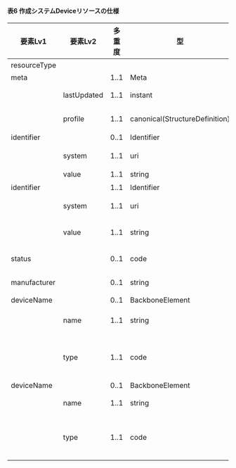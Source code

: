 #### 表6 作成システムDeviceリソースの仕様

| 要素Lv1 | 要素Lv2 | 多重度 | 型 | 値 | 生理検査レポートCDAとのマッピング<BR>(CD=ClinicalDocument) | 説明 |
|---|---|---|---|---|---|---|
| resourceType |  |  |  | "Device" | /CD/author | Deviceリソースであることを示す。 |
| meta |  | 1..1 | Meta |  |  |  |
|  | lastUpdated | 1..1 | instant | "2023-12-25T20:21:32+09:00" |  | 最終更新日時。YYYY-MM-DDThh:mm:ss.sss+zz:zz。値は例示。 |
|  | profile | 1..1 | canonical(StructureDefinition) | http://jpfhir.jp/fhir/SEAMAT/StructureDefinition/J<BR>P_Device_SEAMAT_Author |  | 本リソースのプロファイルを識別するURLを指定する。値は固定。 |
| identifier |  | 0..1 | Identifier |  | /CD/author/assignedAuthor/id | 作成システムのID |
|  | system | 1..1 | uri | "http://jpfhir.jp/fhir/core/IdSystem/resourceInsta<BR>nce-identifier" |  | 作成すステムIDに対する名前空間識別子。固定値。 |
|  | value | 1..1 | string | "1234678" |  | 作成システムIDの文字列。値は例示。 |
| identifier |  | 1..1 | Identifier |  |  | この文書の文書ID。 |
|  | system | 1..1 | uri | "http://jpfhir.jp/fhir/core/IdSystem/documentInsta<BR>nce-identifier" |  | 文書IDに対する名前空間識別子。固定値。 |
|  | value | 1..1 | string | "1234567890_20231205_LJCS-100D_20231205101112.94.1<BR>4239.1002_20231205112233_100_1" |  | 文書IDの文字列。値は例示。 |
| status |  | 0..1 | code | active |  | 作成システムのレコードがアクティブかどうか。固定値。 |
| manufacturer |  | 0..1 | string | "FUKUDA DENSHI Corp." | /CD/author/assignedAuthor/<BR>representedOrganization/name | 作成システムの製造メーカーの名称。値は例示。 |
| deviceName |  | 0..1 | BackboneElement |  |  |  |
|  | name | 1..1 | string | "FCP-7541" | /CD/author/assignedAuthor/<BR>assignedAuthoringDevice/<BR>manufacturerModelName | 作成システムのモデル名。値は例示。 |
|  | type | 1..1 | code | "model-name" |  | デバイス名の種類。バリューセット（"http://hl7.org/fhir/ValueSet/device-nametype"）からモデル名を表す"model-name"を固定で設定する。 |
| deviceName |  | 0..1 | BackboneElement |  |  |  |
|  | name | 1..1 | string | "ResultSender" | /CD/author/assignedAuthor/<BR>assignedAuthoringDevice/softwareName | 作成システムのソフトウェア名。値は例示。 |
|  | type | 1..1 | code | "other" |  | デバイス名の種類。バリューセット（"http://hl7.org/fhir/ValueSet/device-nametype"）からその他を表す"other"を固定で設定する。 |

